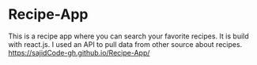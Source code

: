 # Recipe-App
This is a recipe app where you can search your favorite recipes. It is build with react.js. I used an API to pull data from other source about recipes. 
https://sajidCode-gh.github.io/Recipe-App/
